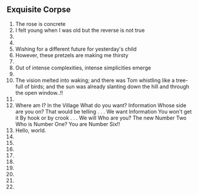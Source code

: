 ## Exquisite Corpse
1. The rose is concrete
2. I felt young when I was old but the reverse is not true
3. 
4.
5. Wishing for a different future for yesterday's child
6. However, these pretzels are making me thirsty
7.
8. Out of intense complexities, intense simplicities emerge
9.
10. The vision melted into waking; and there was Tom whistling like a tree-full of birds; and the sun was already slanting down the hill and through the open window..!!
11.
12. Where am I? In the Village What do you want? Information Whose side are you on? That would be telling . . . We want Information You won't get it By hook or by crook . . . We will Who are you? The new Number Two Who is Number One? You are Number Six!!
11. Hello, world. 
12.
13.
14.
15.
16.
17.
18.
19.
20.
